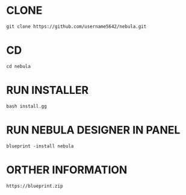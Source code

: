 # CLONE
`git clone https://github.com/username5642/nebula.git`

# CD
`cd nebula`

# RUN INSTALLER
`bash install.gg`


# RUN NEBULA DESIGNER IN PANEL
`blueprint -install nebula`

# ORTHER INFORMATION
`https://blueprint.zip`
